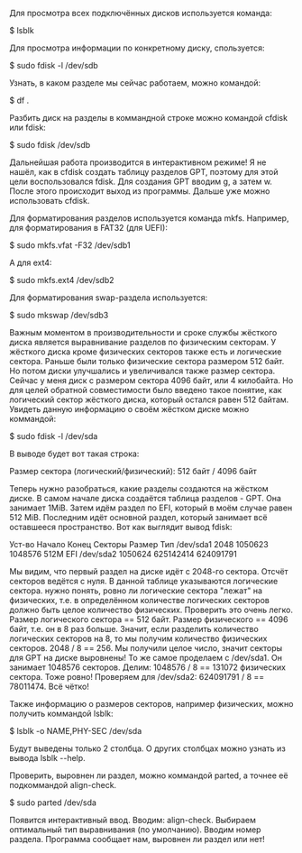 Для просмотра всех подключённых дисков используется команда:

$ lsblk

Для просмотра информации по конкретному диску, спользуется:

$ sudo fdisk -l /dev/sdb

Узнать, в каком разделе мы сейчас работаем, можно командой:

$ df .

Разбить диск на разделы в коммандной строке можно командой cfdisk или fdisk:

$ sudo fdisk /dev/sdb

Дальнейшая работа производится в интерактивном режиме! Я не нашёл, как в cfdisk создать таблицу разделов GPT, поэтому для этой цели воспользовался fdisk. Для создания GPT вводим g, а затем w. После этого происходит выход из программы. Дальше уже можно использовать cfdisk.

Для форматирования разделов используется команда mkfs. Например, для форматирования в FAT32 (для UEFI):

$ sudo mkfs.vfat -F32 /dev/sdb1

А для ext4:

$ sudo mkfs.ext4 /dev/sdb2

Для форматирования swap-раздела используется:

$ sudo mkswap /dev/sdb3

Важным моментом в производительности и сроке службы жёсткого диска является выравнивание разделов по физическим секторам. У жёсткого диска кроме физических секторов также есть и логические сектора. Раньше были только физические сектора размером 512 байт. Но потом диски улучшались и увеличивался также размер сектора. Сейчас у меня диск с размером сектора 4096 байт, или 4 килобайта. Но для целей обратной совместимости было введено такое понятие, как логический сектор жёсткого диска, который остался равен 512 байтам. Увидеть данную информацию о своём жёстком диске можно коммандой:

$ sudo fdisk -l /dev/sda

В выводе будет вот такая строка:

Размер сектора (логический/физический): 512 байт / 4096 байт

Теперь нужно разобраться, какие разделы создаются на жёстком диске. В самом начале диска создаётся таблица разделов - GPT. Она занимает 1MiB. Затем идём раздел по EFI, который в моём случае равен 512 MiB. Последним идёт основной раздел, который занимает всё оставшееся пространство. Вот как выглядит вывод fdisk:

Уст-во      Начало        Конец     Секторы     Размер   Тип
/dev/sda1     2048      1050623     1048576       512M   EFI
/dev/sda2  1050624    625142414   624091791

Мы видим, что первый раздел на диске идёт с 2048-го сектора. Отсчёт секторов ведётся с нуля. В данной таблице указываются логические сектора. нужно понять, ровно ли логические сектора "лежат" на физических, т.е. в определённом количестве логических секторов должно быть целое количество физических. Проверить это очень легко. Размер логического сектора == 512 байт. Размер физического == 4096 байт, т.е. он в 8 раз больше. Значит, если разделить количество логических секторов на 8, то мы получим количество физических секторов. 2048 / 8 == 256. Мы получили целое число, значит секторы для GPT на диске выровнены! То же самое проделаем с /dev/sda1. Он занимает 1048576 секторов. Делим: 1048576 / 8 == 131072 физических сектора. Тоже ровно! Проверяем для /dev/sda2: 624091791 / 8 == 78011474. Всё чётко!

Также информацию о размеров секторов, например физических, можно получить коммандой lsblk:

$ lsblk -o NAME,PHY-SEC /dev/sda

Будут выведены только 2 столбца. О других столбцах можно узнать из вывода lsblk --help.

Проверить, выровнен ли раздел, можно коммандой parted, а точнее её подкоммандой align-check.

$ sudo parted /dev/sda

Появится интерактивный ввод. Вводим: align-check. Выбираем оптимальный тип выравнивания (по умолчанию). Вводим номер раздела. Программа сообщает нам, выровнен ли раздел или нет!
